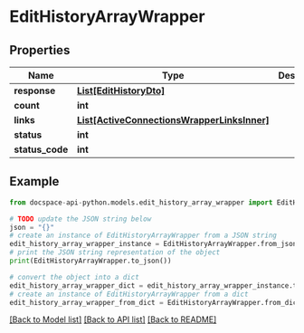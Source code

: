 # EditHistoryArrayWrapper

## Properties

Name | Type | Description | Notes
------------ | ------------- | ------------- | -------------
**response** | [**List[EditHistoryDto]**](EditHistoryDto.md) |  | [optional] 
**count** | **int** |  | [optional] 
**links** | [**List[ActiveConnectionsWrapperLinksInner]**](ActiveConnectionsWrapperLinksInner.md) |  | [optional] 
**status** | **int** |  | [optional] 
**status_code** | **int** |  | [optional] 

## Example

```python
from docspace-api-python.models.edit_history_array_wrapper import EditHistoryArrayWrapper

# TODO update the JSON string below
json = "{}"
# create an instance of EditHistoryArrayWrapper from a JSON string
edit_history_array_wrapper_instance = EditHistoryArrayWrapper.from_json(json)
# print the JSON string representation of the object
print(EditHistoryArrayWrapper.to_json())

# convert the object into a dict
edit_history_array_wrapper_dict = edit_history_array_wrapper_instance.to_dict()
# create an instance of EditHistoryArrayWrapper from a dict
edit_history_array_wrapper_from_dict = EditHistoryArrayWrapper.from_dict(edit_history_array_wrapper_dict)
```
[[Back to Model list]](../README.md#documentation-for-models) [[Back to API list]](../README.md#documentation-for-api-endpoints) [[Back to README]](../README.md)


